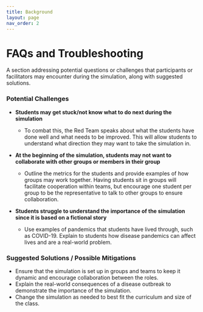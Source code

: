 ```yaml
---
title: Background
layout: page
nav_order: 2
---
```


# FAQs and Troubleshooting


A section addressing potential questions or challenges that participants or facilitators may encounter during the simulation, along with suggested solutions.

### Potential Challenges

- **Students may get stuck/not know what to do next during the simulation**  
  - To combat this, the Red Team speaks about what the students have done well and what needs to be improved. This will allow students to understand what direction they may want to take the simulation in.

- **At the beginning of the simulation, students may not want to collaborate with other groups or members in their group**  
  - Outline the metrics for the students and provide examples of how groups may work together. Having students sit in groups will facilitate cooperation within teams, but encourage one student per group to be the representative to talk to other groups to ensure collaboration.

- **Students struggle to understand the importance of the simulation since it is based on a fictional story**  
  - Use examples of pandemics that students have lived through, such as COVID-19. Explain to students how disease pandemics can affect lives and are a real-world problem.

### Suggested Solutions / Possible Mitigations

- Ensure that the simulation is set up in groups and teams to keep it dynamic and encourage collaboration between the roles.
- Explain the real-world consequences of a disease outbreak to demonstrate the importance of the simulation.
- Change the simulation as needed to best fit the curriculum and size of the class.
